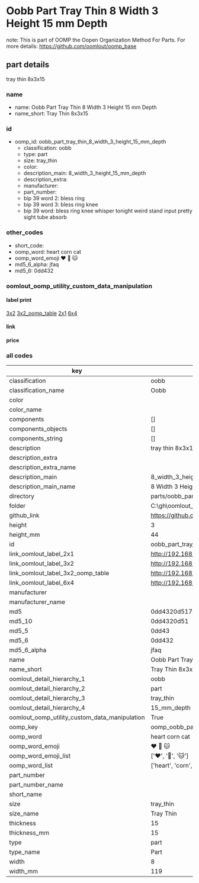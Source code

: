 # Oobb Part Tray Thin 8 Width 3 Height 15 mm Depth  

note: This is part of OOMP the Oopen Organization Method For Parts. For more details: https://github.com/oomlout/oomp_base

##  part details
  



tray thin 8x3x15



### name
* name: Oobb Part Tray Thin 8 Width 3 Height 15 mm Depth
* name_short: Tray Thin 8x3x15 
### id
* oomp_id: oobb_part_tray_thin_8_width_3_height_15_mm_depth
  * classification: oobb
  * type: part
  * size: tray_thin
  * color: 
  * description_main: 8_width_3_height_15_mm_depth
  * description_extra: 
  * manufacturer: 
  * part_number: 
  * bip 39 word 2: bless ring
  * bip 39 word 3: bless ring knee
  * bip 39 word: bless ring knee whisper tonight weird stand input pretty sight tube absorb

### other_codes
* short_code: 
* oomp_word: heart corn cat
* oomp_word_emoji :heart: :corn: :cat:
* md5_6_alpha: jfaq
* md5_6: 0dd432






### oomlout_oomp_utility_custom_data_manipulation
#### label print
[3x2](http://192.168.1.245:1112/?label=oomp%20jfaq)
[3x2_oomp_table](http://192.168.1.108:1112/?label=oomp%20jfaq)
[2x1](http://192.168.1.242:1112/?label=oomp%20jfaq)
[6x4](http://192.168.1.55:1112/?label=oomp%20jfaq)    

#### link

                              

#### price







### all codes 
| key | value |  
| --- | --- |  
| classification | oobb |  
| classification_name | Oobb |  
| color |  |  
| color_name |  |  
| components | [] |  
| components_objects | [] |  
| components_string | [] |  
| description | tray thin 8x3x15 |  
| description_extra |  |  
| description_extra_name |  |  
| description_main | 8_width_3_height_15_mm_depth |  
| description_main_name | 8 Width 3 Height 15 mm Depth |  
| directory | parts/oobb_part_tray_thin_8_width_3_height_15_mm_depth |  
| folder | C:\gh\oomlout_oobb_version_4_generated_parts\things\oobb_part_tray_thin_8_width_3_height_15_mm_depth |  
| github_link | https://github.com/oomlout/oomlout_oomp_part_src/tree/main/parts/oobb_part_tray_thin_8_width_3_height_15_mm_depth |  
| height | 3 |  
| height_mm | 44 |  
| id | oobb_part_tray_thin_8_width_3_height_15_mm_depth |  
| link_oomlout_label_2x1 | http://192.168.1.242:1112/?label=oomp%20jfaq |  
| link_oomlout_label_3x2 | http://192.168.1.245:1112/?label=oomp%20jfaq |  
| link_oomlout_label_3x2_oomp_table | http://192.168.1.108:1112/?label=oomp%20jfaq |  
| link_oomlout_label_6x4 | http://192.168.1.55:1112/?label=oomp%20jfaq |  
| manufacturer |  |  
| manufacturer_name |  |  
| md5 | 0dd4320d5174ba93e4f24fa8f72e80bd |  
| md5_10 | 0dd4320d51 |  
| md5_5 | 0dd43 |  
| md5_6 | 0dd432 |  
| md5_6_alpha | jfaq |  
| name | Oobb Part Tray Thin 8 Width 3 Height 15 mm Depth |  
| name_short | Tray Thin 8x3x15  |  
| oomlout_detail_hierarchy_1 | oobb |  
| oomlout_detail_hierarchy_2 | part |  
| oomlout_detail_hierarchy_3 | tray_thin |  
| oomlout_detail_hierarchy_4 | 15_mm_depth |  
| oomlout_oomp_utility_custom_data_manipulation | True |  
| oomp_key | oomp_oobb_part_tray_thin_8_width_3_height_15_mm_depth |  
| oomp_word | heart corn cat |  
| oomp_word_emoji | :heart: :corn: :cat: |  
| oomp_word_emoji_list | [':heart:', ':corn:', ':cat:'] |  
| oomp_word_list | ['heart', 'corn', 'cat'] |  
| part_number |  |  
| part_number_name |  |  
| short_name |  |  
| size | tray_thin |  
| size_name | Tray Thin |  
| thickness | 15 |  
| thickness_mm | 15 |  
| type | part |  
| type_name | Part |  
| width | 8 |  
| width_mm | 119 |  
